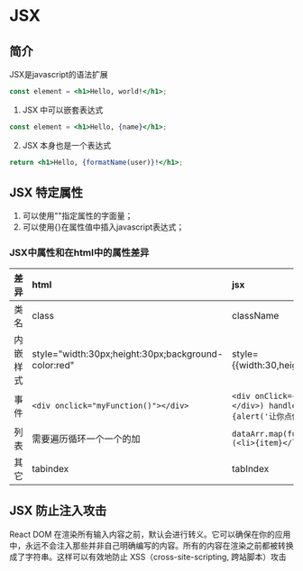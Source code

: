 # JSX

## 简介
JSX是javascript的语法扩展
```jsx
const element = <h1>Hello, world!</h1>;
```
1. JSX 中可以嵌套表达式

```jsx
const element = <h1>Hello, {name}</h1>;
```

2. JSX 本身也是一个表达式 

```jsx
return <h1>Hello, {formatName(user)}!</h1>;
```

## JSX 特定属性
1. 可以使用""指定属性的字面量；
2. 可以使用{}在属性值中插入javascript表达式；

### JSX中属性和在html中的属性差异
|差异|html|jsx|备注
|:----------|:----------|:----------|:----------
|类名|class|className|
|内嵌样式|style="width:30px;height:30px;background-color:red"|style={{width:30,height:30,backgroundColor:'red'}}|
|事件|`<div onclick="myFunction()"></div>`|`<div onClick={this.handlerClick}>点我！</div>) handlerClick: function() {alert('让你点你就点？');}`|
|列表|需要遍历循环一个一个的加|`dataArr.map(function(item, index) {return (<li>{item}</li>);});`|
|其它|tabindex|tabIndex|

## JSX 防止注入攻击
React DOM 在渲染所有输入内容之前，默认会进行转义。它可以确保在你的应用中，永远不会注入那些并非自己明确编写的内容。所有的内容在渲染之前都被转换成了字符串。这样可以有效地防止 XSS（cross-site-scripting, 跨站脚本）攻击


